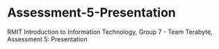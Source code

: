 # Assessment-5-Presentation
RMIT Introduction to Information Technology, Group 7 - Team Terabyte, Assessment 5: Presentation
